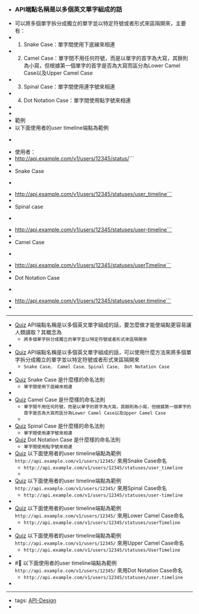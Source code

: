 - ### API端點名稱是以多個英文單字組成的話
- 可以將多個單字拆分成獨立的單字並以特定符號或者形式來區隔開來，主要有：
- 1. Snake Case：單字間使用下底線來相連
- 2. Camel Case：單字間不用任何符號，而是以單字的首字為大寫，其餘則為小寫，但根據第一個單字的首字是否為大寫而區分為Lower Camel Case以及Upper Camel Case
- 3. Spinal Case：單字間使用連字號來相連
- 4. Dot Notation Case：單字間使用點字號來相連
- 
- 
- 範例
- 以下面使用者的user timeline端點為範例
- ```javascript
- 使用者：
- http://api.example.com/v1/users/12345/status/<timeline>```
- 
- Snake Case
- ```javascript
- http://api.example.com/v1/users/12345/statuses/user_timeline```
- 
- Spinal case
- ```javascript
- http://api.example.com/v1/users/12345/statuses/user-timeline```
- 
- Camel Case
- ```javascript
- http://api.example.com/v1/users/12345/statuses/userTimeline```
- 
- Dot Notation Case
- ```javascript
- http://api.example.com/v1/users/12345/statuses/user.timeline```
- 
- ---
- [Quiz](<Quiz.md>) API端點名稱是以多個英文單字組成的話，要怎麼做才能使端點更容易讓人類讀取？其概念為
    -  `將多個單字拆分成獨立的單字並以特定符號或者形式來區隔開來`
- 
- [Quiz](<Quiz.md>) API端點名稱是以多個英文單字組成的話，可以使用什麼方法來將多個單字拆分成獨立的單字並以特定符號或者形式來區隔開來 
    - `Snake Case、 Camel Case、Spinal Case、 Dot Notation Case`
- 
- [Quiz](<Quiz.md>) Snake Case 是什麼樣的命名法則 
    - `單字間使用下底線來相連`
- 
- [Quiz](<Quiz.md>) Camel Case 是什麼樣的命名法則 
    - `單字間不用任何符號，而是以單字的首字為大寫，其餘則為小寫，但根據第一個單字的首字是否為大寫而區分為Lower Camel Case以及Upper Camel Case`
    - 
- [Quiz](<Quiz.md>) Spinal Case 是什麼樣的命名法則 
    - `單字間使用連字號來相連`
- [Quiz](<Quiz.md>) Dot Notation Case 是什麼樣的命名法則 
    - `單字間使用點字號來相連`
- [Quiz](<Quiz.md>) 以下面使用者的user timeline端點為範例 `http://api.example.com/v1/users/12345/`  來用Snake Case命名
    -  `http://api.example.com/v1/users/12345/statuses/user_timeline`
    - 
- [Quiz](<Quiz.md>) 以下面使用者的user timeline端點為範例 `http://api.example.com/v1/users/12345/`  來用Spinal Case命名
    -  `http://api.example.com/v1/users/12345/statuses/user-timeline`
- 
- [Quiz](<Quiz.md>) 以下面使用者的user timeline端點為範例 `http://api.example.com/v1/users/12345/`  來用Lower Camel Case命名
    -  `http://api.example.com/v1/users/12345/statuses/userTimeline`
- 
- [Quiz](<Quiz.md>) 以下面使用者的user timeline端點為範例 `http://api.example.com/v1/users/12345/`  來用Upper Camel Case命名
    -  `http://api.example.com/v1/users/12345/statuses/UserTimeline`
- 
- #🧠 以下面使用者的user timeline端點為範例 `http://api.example.com/v1/users/12345/`  來用Dot Notation Case命名
    -  `http://api.example.com/v1/users/12345/statuses/user.timeline`
- 
- ---
- tags: [API-Design](<API-Design.md>)
- 
